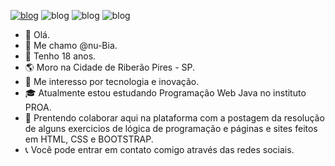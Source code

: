 [![blog](https://img.shields.io/badge/LinkedIn-0077B5?style=for-the-badge&logo=linkedin&logoColor=white)](https://www.linkedin.com/in/n%C3%BAbia-reis-005b92207/)
![blog](https://img.shields.io/badge/HTML-239120?style=for-the-badge&logo=html5&logoColor=white)
![blog](https://img.shields.io/badge/CSS-239120?&style=for-the-badge&logo=css3&logoColor=white)
![blog](https://img.shields.io/badge/JavaScript-F7DF1E?style=for-the-badge&logo=javascript&logoColor=black)

- 👋 Olá.
- 🌼 Me chamo @nu-Bia.
- 📅 Tenho 18 anos. 
- 🌎 Moro na Cidade de Riberão Pires - SP.
- 👀 Me interesso por tecnologia e inovação.
- 🎓 Atualmente estou estudando Programação Web Java no instituto PROA.
- 💝 Prentendo colaborar aqui na plataforma com a postagem da resolução de alguns exercicios de lógica de programação e páginas e sites feitos em HTML, CSS e BOOTSTRAP.
- 📞 Você pode entrar em contato comigo através das redes sociais.




